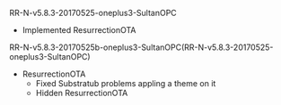 RR-N-v5.8.3-20170525-oneplus3-SultanOPC
  - Implemented ResurrectionOTA
  
RR-N-v5.8.3-20170525b-oneplus3-SultanOPC(RR-N-v5.8.3-20170525-oneplus3-SultanOPC)
  - ResurrectionOTA
    - Fixed Substratub problems appling a theme on it
    - Hidden ResurrectionOTA
